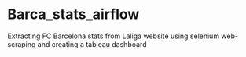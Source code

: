 # Barca_stats_airflow
Extracting FC Barcelona stats from Laliga website using selenium web-scraping and creating a tableau dashboard
